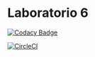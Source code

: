 # Laboratorio 6

[![Codacy Badge](https://api.codacy.com/project/badge/Grade/b6356fef49704b7fb6fb451350c2047e)](https://app.codacy.com/manual/JulianGutierritos/Lab-6/dashboard?utm_source=github.com&amp;utm_medium=referral&amp;utm_content=ricar8o/Lab-6&amp;utm_campaign=Badge_Grade)

[![CircleCI](https://circleci.com/gh/Ricar8o/Lab-6.svg?style=svg)](https://circleci.com/gh/Ricar8o/Lab-6)